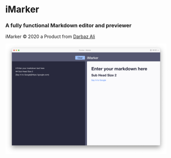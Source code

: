 # iMarker
### A fully functional Markdown editor and previewer
iMarker © 2020 a Product from [Darbaz Ali](https://darbaz.design)

![alt text](assets/iMarker_preview.png "iMarker app")